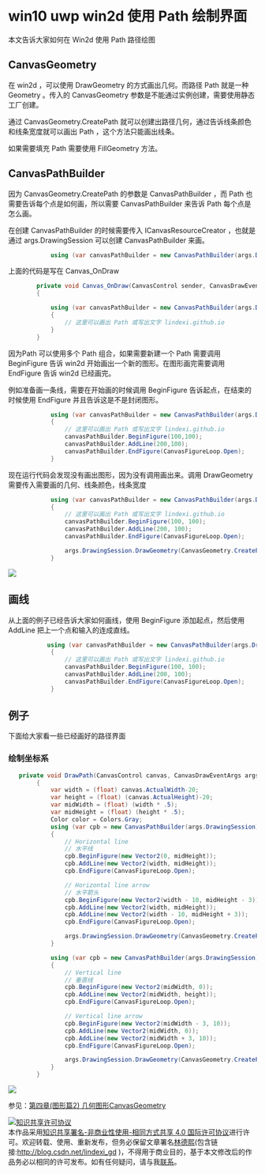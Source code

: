 # win10 uwp win2d 使用 Path 绘制界面

本文告诉大家如何在 Win2d 使用 Path 路径绘图

<!--more-->
<!-- CreateTime:2018/8/10 19:17:19 -->

<!-- csdn -->
<div id="toc"></div>

<!-- 标签：win2d,uwp,渲染 -->

## CanvasGeometry

在 win2d ，可以使用 DrawGeometry 的方式画出几何。而路径 Path 就是一种 Geometry 。传入的 CanvasGeometry 参数是不能通过实例创建，需要使用静态工厂创建。

通过 CanvasGeometry.CreatePath 就可以创建出路径几何，通过告诉线条颜色和线条宽度就可以画出 Path ，这个方法只能画出线条。

如果需要填充 Path 需要使用 FillGeometry 方法。

## CanvasPathBuilder

因为 CanvasGeometry.CreatePath 的参数是 CanvasPathBuilder ，而 Path 也需要告诉每个点是如何画，所以需要 CanvasPathBuilder 来告诉 Path 每个点是怎么画。

在创建 CanvasPathBuilder 的时候需要传入 ICanvasResourceCreator ，也就是通过 args.DrawingSession 可以创建 CanvasPathBuilder 来画。

```csharp
            using (var canvasPathBuilder = new CanvasPathBuilder(args.DrawingSession))

```

上面的代码是写在 Canvas_OnDraw 

```csharp
        private void Canvas_OnDraw(CanvasControl sender, CanvasDrawEventArgs args)
        {

            using (var canvasPathBuilder = new CanvasPathBuilder(args.DrawingSession))
            {
                // 这里可以画出 Path 或写出文字 lindexi.github.io
            }
        }
```

因为Path 可以使用多个 Path 组合，如果需要新建一个 Path 需要调用 BeginFigure 告诉 win2d 开始画出一个新的图形。在图形画完需要调用 EndFigure 告诉 win2d 已经画完。

例如准备画一条线，需要在开始画的时候调用 BeginFigure 告诉起点，在结束的时候使用 EndFigure 并且告诉这是不是封闭图形。

```csharp
            using (var canvasPathBuilder = new CanvasPathBuilder(args.DrawingSession))
            {
                // 这里可以画出 Path 或写出文字 lindexi.github.io
                canvasPathBuilder.BeginFigure(100,100);
                canvasPathBuilder.AddLine(200,100);
                canvasPathBuilder.EndFigure(CanvasFigureLoop.Open);
            }
```

现在运行代码会发现没有画出图形，因为没有调用画出来。调用 DrawGeometry 需要传入需要画的几何、线条颜色，线条宽度

```csharp
            using (var canvasPathBuilder = new CanvasPathBuilder(args.DrawingSession))
            {
                // 这里可以画出 Path 或写出文字 lindexi.github.io
                canvasPathBuilder.BeginFigure(100, 100);
                canvasPathBuilder.AddLine(200, 100);
                canvasPathBuilder.EndFigure(CanvasFigureLoop.Open);

                args.DrawingSession.DrawGeometry(CanvasGeometry.CreatePath(canvasPathBuilder), Colors.Gray, 2);
            }
```

<!-- ![](image/win10 uwp win2d 使用 Path 绘制界面/win10 uwp win2d 使用 Path 绘制界面1.png) -->

![](http://image.acmx.xyz/lindexi%2F20186691524212.jpg)

## 画线

从上面的例子已经告诉大家如何画线，使用 BeginFigure 添加起点，然后使用 AddLine 把上一个点和输入的连成直线。

```csharp
           using (var canvasPathBuilder = new CanvasPathBuilder(args.DrawingSession))
            {
                // 这里可以画出 Path 或写出文字 lindexi.github.io
                canvasPathBuilder.BeginFigure(100, 100);
                canvasPathBuilder.AddLine(200, 100);
                canvasPathBuilder.EndFigure(CanvasFigureLoop.Open);
            }
```

## 例子

下面给大家看一些已经画好的路径界面

### 绘制坐标系

```csharp
   private void DrawPath(CanvasControl canvas, CanvasDrawEventArgs args)
        {
            var width = (float) canvas.ActualWidth-20;
            var height = (float) (canvas.ActualHeight)-20;
            var midWidth = (float) (width * .5);
            var midHeight = (float) (height * .5);
            Color color = Colors.Gray;
            using (var cpb = new CanvasPathBuilder(args.DrawingSession))
            {
                // Horizontal line
                // 水平线
                cpb.BeginFigure(new Vector2(0, midHeight));
                cpb.AddLine(new Vector2(width, midHeight));
                cpb.EndFigure(CanvasFigureLoop.Open);

                // Horizontal line arrow
                // 水平箭头
                cpb.BeginFigure(new Vector2(width - 10, midHeight - 3));
                cpb.AddLine(new Vector2(width, midHeight));
                cpb.AddLine(new Vector2(width - 10, midHeight + 3));
                cpb.EndFigure(CanvasFigureLoop.Open);

                args.DrawingSession.DrawGeometry(CanvasGeometry.CreatePath(cpb), color,strokeWidth: 1);
            }

            using (var cpb = new CanvasPathBuilder(args.DrawingSession))
            {
                // Vertical line
                // 垂直线
                cpb.BeginFigure(new Vector2(midWidth, 0));
                cpb.AddLine(new Vector2(midWidth, height));
                cpb.EndFigure(CanvasFigureLoop.Open);

                // Vertical line arrow
                cpb.BeginFigure(new Vector2(midWidth - 3, 10));
                cpb.AddLine(new Vector2(midWidth, 0));
                cpb.AddLine(new Vector2(midWidth + 3, 10));
                cpb.EndFigure(CanvasFigureLoop.Open);

                args.DrawingSession.DrawGeometry(CanvasGeometry.CreatePath(cpb), color, 1);
            }
        }
```

<!-- ![](image/win10 uwp win2d 使用 Path 绘制界面/win10 uwp win2d 使用 Path 绘制界面0.png) -->

![](http://image.acmx.xyz/lindexi%2F201866856257482.jpg)

参见：[第四章(图形篇2) 几何图形CanvasGeometry](https://zhuanlan.zhihu.com/p/39906163 )

<a rel="license" href="http://creativecommons.org/licenses/by-nc-sa/4.0/"><img alt="知识共享许可协议" style="border-width:0" src="https://licensebuttons.net/l/by-nc-sa/4.0/88x31.png" /></a><br />本作品采用<a rel="license" href="http://creativecommons.org/licenses/by-nc-sa/4.0/">知识共享署名-非商业性使用-相同方式共享 4.0 国际许可协议</a>进行许可。欢迎转载、使用、重新发布，但务必保留文章署名[林德熙](http://blog.csdn.net/lindexi_gd)(包含链接:http://blog.csdn.net/lindexi_gd )，不得用于商业目的，基于本文修改后的作品务必以相同的许可发布。如有任何疑问，请与我[联系](mailto:lindexi_gd@163.com)。
